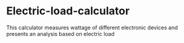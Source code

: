# Electric-load-calculator
This calculator measures wattage of different electronic devices and presents an analysis based on electric load
